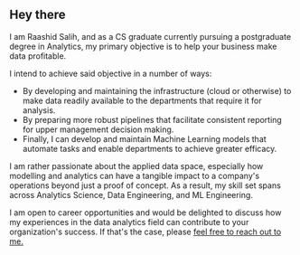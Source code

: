 ## Hey there

I am Raashid Salih, and as a CS graduate currently pursuing a postgraduate degree in Analytics, my primary objective is to help your business make data profitable.

I intend to achieve said objective in a number of ways:
 - By developing and maintaining the infrastructure (cloud or otherwise) to make data readily available to the departments that require it for analysis.
 - By preparing more robust pipelines that facilitate consistent reporting for upper management decision making.
 - Finally, I can develop and maintain Machine Learning models that automate tasks and enable departments to achieve greater efficacy.

I am rather passionate about the applied data space, especially how modelling and analytics can have a tangible impact to a company's operations beyond just a proof of concept. As a result, my skill set spans across Analytics Science, Data Engineering, and ML Engineering.


I am open to career opportunities and would be delighted to discuss how my experiences in the data analytics field can contribute to your organization's success. If that's the case, please [feel free to reach out to me.](https://www.linkedin.com/in/raashid-salih/)
